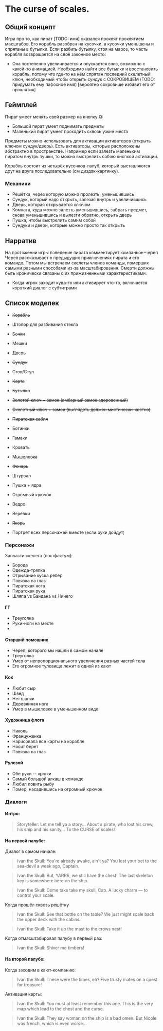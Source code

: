 # The curse of scales.

## Общий концепт

Игра про то, как пират [TODO: имя] оказался проклят проклятием масштабов. 
Его корабль разобран на кусочки, а кусочки уменьшены и спрятаны в бутылки.
Если разбить бутылку, стоя на марсе, то часть корабля возвращается на своё законное место:
 - Она постепенно увеличивается и опускается вниз, возможно с какой-то анимацией.
Необходимо найти все бутылки и восстановить корабль, потому что где-то на нём спрятан последний скелетный ключ, необходимый чтобы открыть сундук с СОКРОВИЩЕМ (TODO: придумать ему пафосное имя) [вероятно сокровище избавит его от проклятия]

## Геймплей

Пират умеет менять свой размер на кнопку Q:
 - Большой пират умеет поднимать предметы
 - Маленький пират умеет проходить сквозь узкие места

Предметы можно использовать для активации активаторов (открыть ключом сундук/дверь). Есть активаторы, которые расположены абстрактно в пространстве. Например если залезть маленьким пиратом внутрь пушки, то можно выстрелить собою кнопкой активации.

Корабль состоит из четырёх кусочков-палуб, который выставляются друг на друга последовательно (см диздок-картинку).

### Механики

- Решётка, через которую можно пролезть, уменьшившись
- Сундук, который надо открыть, залезая внутрь и увеличившись
- Дверь, которая открывается ключом
- Комната, куда можно залезть уменьшившись, забрать предмет, снова уменьшившись и вылезти обратно, открыть дверь
- Пушка, чтобы выстрелить самим собой
- Сундуки и двери, которые можно просто так открыть

## Нарратив

На протяжении игры поведение пирата комментирует компаньон-череп
Череп рассказывает о предыдущих приключениях пирата и его команде.
Потом мы встречаем скелеты членов команды, померших самыми разными способами из-за масштабирования.
Смерти должны быть иронически связаны с их прижизненными характеристиками. 

- Когда игрок заходит куда-то или активирует что-то, включается короткий диалог с субтитрами

## Список моделек

- ~~Корабль~~

- Штопор для разбивания стекла

- ~~Бочки~~
- Мешки
- Дверь
- ~~Сундук~~
- ~~Стол/Стул~~
- ~~Карта~~
- ~~Бутылка~~
- ~~Золотой ключ + замок (амбарный замок здоровенный)~~
- ~~Скелетный ключ + замок (выглядеть должен мистически-костно)~~
- ~~Пиратская сабля~~
- Ботинки
- Гамаки
- Кровать
- ~~Мышеловка~~
- ~~Фонарь~~
- Штурвал
- Пушка + ядра
- Огромный крючок

- Ведро

- Верёвки
- ~~Якорь~~

- Портрет всех персонажей вместе (если руки дойдут)

### Персонажи

Запчасти скелета (постфактум):
 - Борода
 - Одежда-тряпка
 - Отрывание куска рёбер
 - Повязка на глаз
 - Пиратская нога
 - Пиратская рука
 - Шляпа vs Бандана vs Ничего

#### ГГ

- Треуголка
- Руки-ноги на месте
- 

#### Старший помошник

- Череп, которого мы нашли в самом начале
- Треуголка
- Умер от непропорционального увеличения разных частей тела
- Его огромное туловище лежит в одной из кают

#### Кок

- Любит сыр
- Швед
- Нет шапки
- Деревянная нога
- Умер в мышеловке в уменьшенном виде

#### Художница флота

- Николь
- Француженка
- Нарисовала все карты на корабле
- Носит берет
- Повязка на глаз

#### Рулевой

- Обе руки -- крюки
- Самый большой алкаш в команде
- Любил ловить рыбу
- Помер, насадившись на огромный крючок

### Диалоги

#### Интро:

> Storyteller: Let me tell ya a story... About a pirate, who lost his crew, his ship and his sanity... To the CURSE of scales!

#### На первой палубе:

Диалог в самом начале:

> Ivan the Skull: You're already awake, ain't ya? You lost your bet to the sea-devil a week ago, Captain.

>  Ivan the Skull: But, YARRR, we still have the chest! The last skeleton key is somewhere here on the ship.

> Ivan the Skull: Come take take my skull, Cap. A lucky charm — to control your scale.

Когда прошёл сквозь решётку

> Ivan the Skull: See that bottle on the table? We just might scale back the upper deck with the cabins. 

> Ivan the Skull: Take it up the mast to the crows nest!

Когда отмасштабировал палубу в первый раз:

> Ivan the Skull: Shiver me timbers!

#### На второй палубе:

Когда заходим в кают-компанию:

> Ivan the Skull: These were the times, eh? Five trusty mates on a quest for treasure!

Активация карты:

> Ivan the Skull: You must at least remember this one. This is the very map which lead to the chest and the curse.

> Ivan the Skull: They say woman on the ship is a bad omen. But Nicole was french, which is even worse...

> 